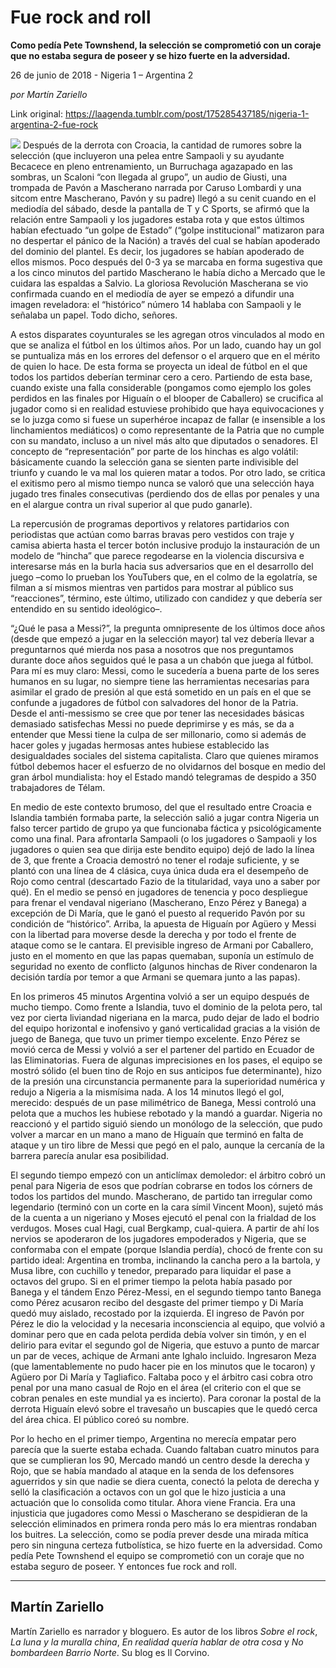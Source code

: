 # Fue rock and roll

**Como pedía Pete Townshend, la selección se comprometió con un coraje que no estaba segura de poseer y se hizo fuerte en la adversidad.**

26 de junio de 2018 - Nigeria 1 – Argentina 2

_por Martín Zariello_

Link original: https://laagenda.tumblr.com/post/175285437185/nigeria-1-argentina-2-fue-rock

![](https://64.media.tumblr.com/90caacb70e64976d7820c2b4361cbb4d/tumblr_inline_payci4tWtz1t6q87u_500.jpg)
Después de la derrota con Croacia, la cantidad de rumores sobre la selección (que incluyeron una pelea entre Sampaoli y su ayudante Becacece en pleno entrenamiento, un Burruchaga agazapado en las sombras, un Scaloni “con llegada al grupo”, un audio de Giusti, una trompada de Pavón a Mascherano narrada por Caruso Lombardi y una sitcom entre Mascherano, Pavón y su padre) llegó a su cenit cuando en el mediodía del sábado, desde la pantalla de T y C Sports, se afirmó que la relación entre Sampaoli y los jugadores estaba rota y que estos últimos habían efectuado “un golpe de Estado” (“golpe institucional” matizaron para no despertar el pánico de la Nación) a través del cual se habían apoderado del dominio del plantel. Es decir, los jugadores se habían apoderado de ellos mismos. Poco después del 0-3 ya se marcaba en forma sugestiva que a los cinco minutos del partido Mascherano le había dicho a Mercado que le cuidara las espaldas a Salvio. La gloriosa Revolución Mascherana se vio confirmada cuando en el mediodía de ayer se empezó a difundir una imagen reveladora: el “histórico” número 14 hablaba con Sampaoli y le señalaba un papel. Todo dicho, señores. 

A estos disparates coyunturales se les agregan otros vinculados al modo en que se analiza el fútbol en los últimos años. Por un lado, cuando hay un gol se puntualiza más en los errores del defensor o el arquero que en el mérito de quien lo hace. De esta forma se proyecta un ideal de fútbol en el que todos los partidos deberían terminar cero a cero. Partiendo de esta base, cuando existe una falla considerable (pongamos como ejemplo los goles perdidos en las finales por Higuaín o el blooper de Caballero) se crucifica al jugador como si en realidad estuviese prohibido que haya equivocaciones y se lo juzga como si fuese un superhéroe incapaz de fallar (e insensible a los linchamientos mediáticos) o como representante de la Patria que no cumple con su mandato, incluso a un nivel más alto que diputados o senadores. El concepto de “representación” por parte de los hinchas es algo volátil: básicamente cuando la selección gana se sienten parte indivisible del triunfo y cuando le va mal los quieren matar a todos. Por otro lado, se critica el exitismo pero al mismo tiempo nunca se valoró que una selección haya jugado tres finales consecutivas (perdiendo dos de ellas por penales y una en el alargue contra un rival superior al que pudo ganarle). 

La repercusión de programas deportivos y relatores partidarios con periodistas que actúan como barras bravas pero vestidos con traje y camisa abierta hasta el tercer botón inclusive produjo la instauración de un modelo de “hincha” que parece regodearse en la violencia discursiva e interesarse más en la burla hacia sus adversarios que en el desarrollo del juego –como lo prueban los YouTubers que, en el colmo de la egolatría, se filman a sí mismos mientras ven partidos para mostrar al público sus “reacciones”, término, este último, utilizado con candidez y que debería ser entendido en su sentido ideológico–. 

“¿Qué le pasa a Messi?”, la pregunta omnipresente de los últimos doce años (desde que empezó a jugar en la selección mayor) tal vez debería llevar a preguntarnos qué mierda nos pasa a nosotros que nos preguntamos durante doce años seguidos qué le pasa a un chabón que juega al fútbol. Para mí es muy claro: Messi, como le sucedería a buena parte de los seres humanos en su lugar, no siempre tiene las herramientas necesarias para asimilar el grado de presión al que está sometido en un país en el que se confunde a jugadores de fútbol con salvadores del honor de la Patria. Desde el anti-messismo se cree que por tener las necesidades básicas demasiado satisfechas Messi no puede deprimirse y es más, se da a entender que Messi tiene la culpa de ser millonario, como si además de hacer goles y jugadas hermosas antes hubiese establecido las desigualdades sociales del sistema capitalista. Claro que quienes miramos fútbol debemos hacer el esfuerzo de no olvidarnos del bosque en medio del gran árbol mundialista: hoy el Estado mandó telegramas de despido a 350 trabajadores de Télam. 

En medio de este contexto brumoso, del que el resultado entre Croacia e Islandia también formaba parte, la selección salió a jugar contra Nigeria un falso tercer partido de grupo ya que funcionaba fáctica y psicológicamente como una final. Para afrontarla Sampaoli (o los jugadores o Sampaoli y los jugadores o quien sea que dirija este bendito equipo) dejó de lado la línea de 3, que frente a Croacia demostró no tener el rodaje suficiente, y se plantó con una línea de 4 clásica, cuya única duda era el desempeño de Rojo como central (descartado Fazio de la titularidad, vaya uno a saber por qué). En el medio se pensó en jugadores de tenencia y poco despliegue para frenar el vendaval nigeriano (Mascherano, Enzo Pérez y Banega) a excepción de Di María, que le ganó el puesto al requerido Pavón por su condición de “histórico”. Arriba, la apuesta de Higuaín por Agüero y Messi con la libertad para moverse desde la derecha y por todo el frente de ataque como se le cantara. El previsible ingreso de Armani por Caballero, justo en el momento en que las papas quemaban, suponía un estímulo de seguridad no exento de conflicto (algunos hinchas de River condenaron la decisión tardía por temor a que Armani se quemara junto a las papas). 

En los primeros 45 minutos Argentina volvió a ser un equipo después de mucho tiempo. Como frente a Islandia, tuvo el dominio de la pelota pero, tal vez por cierta liviandad nigeriana en la marca, pudo dejar de lado el bodrio del equipo horizontal e inofensivo y ganó verticalidad gracias a la visión de juego de Banega, que tuvo un primer tiempo excelente. Enzo Pérez se movió cerca de Messi y volvió a ser el partener del partido en Ecuador de las Eliminatorias. Fuera de algunas imprecisiones en los pases, el equipo se mostró sólido (el buen tino de Rojo en sus anticipos fue determinante), hizo de la presión una circunstancia permanente para la superioridad numérica y redujo a Nigeria a la mismísima nada. A los 14 minutos llegó el gol, merecido: después de un pase milimétrico de Banega, Messi controló una pelota que a muchos les hubiese rebotado y la mandó a guardar. Nigeria no reaccionó y el partido siguió siendo un monólogo de la selección, que pudo volver a marcar en un mano a mano de Higuaín que terminó en falta de ataque y un tiro libre de Messi que pegó en el palo, aunque la cercanía de la barrera parecía anular esa posibilidad. 

El segundo tiempo empezó con un anticlímax demoledor: el árbitro cobró un penal para Nigeria de esos que podrían cobrarse en todos los córners de todos los partidos del mundo. Mascherano, de partido tan irregular como legendario (terminó con un corte en la cara símil Vincent Moon), sujetó más de la cuenta a un nigeriano y Moses ejecutó el penal con la frialdad de los verdugos. Moses cual Hagi, cual Bergkamp, cual-quiera. A partir de ahí los nervios se apoderaron de los jugadores empoderados y Nigeria, que se conformaba con el empate (porque Islandia perdía), chocó de frente con su partido ideal: Argentina en tromba, inclinando la cancha pero a la bartola, y Musa libre, con cuchillo y tenedor, preparado para liquidar el pase a octavos del grupo. Si en el primer tiempo la pelota había pasado por Banega y el tándem Enzo Pérez-Messi, en el segundo tiempo tanto Banega como Pérez acusaron recibo del desgaste del primer tiempo y Di María quedó muy aislado, recostado por la izquierda. El ingreso de Pavón por Pérez le dio la velocidad y la necesaria inconsciencia al equipo, que volvió a dominar pero que en cada pelota perdida debía volver sin timón, y en el delirio para evitar el segundo gol de Nigeria, que estuvo a punto de marcar un par de veces, achique de Armani ante Ighalo incluido. Ingresaron Meza (que lamentablemente no pudo hacer pie en los minutos que le tocaron) y Agüero por Di María y Tagliafico. Faltaba poco y el árbitro casi cobra otro penal por una mano casual de Rojo en el área (el criterio con el que se cobran penales en este mundial ya es incierto). Para coronar la postal de la derrota Higuaín elevó sobre el travesaño un buscapies que le quedó cerca del área chica. El público coreó su nombre. 

Por lo hecho en el primer tiempo, Argentina no merecía empatar pero parecía que la suerte estaba echada. Cuando faltaban cuatro minutos para que se cumplieran los 90, Mercado mandó un centro desde la derecha y Rojo, que se había mandado al ataque en la senda de los defensores aguerridos y sin que nadie se diera cuenta, conectó la pelota de derecha y selló la clasificación a octavos con un gol que le hizo justicia a una actuación que lo consolida como titular. Ahora viene Francia. Era una injusticia que jugadores como Messi o Mascherano se despidieran de la selección eliminados en primera ronda pero más lo era mientras rondaban los buitres. La selección, como se podía prever desde una mirada mítica pero sin ninguna certeza futbolística, se hizo fuerte en la adversidad. Como pedía Pete Townshend el equipo se comprometió con un coraje que no estaba seguro de poseer. Y entonces fue rock and roll. 

  




---

Martín Zariello
---------------

 Martín Zariello es narrador y bloguero. Es autor de los libros *Sobre el rock*, *La luna y la muralla china*, *En realidad quería hablar de otra cosa* y *No bombardeen Barrio Norte*. Su blog es Il Corvino.

